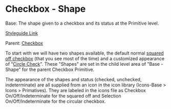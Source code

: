 # Checkbox - Shape

Base: The shape given to a checkbox and its status at the Primitive level.

[Styleguide Link](https://zpl.io/brAxME1)

Parent: [Checkbox](https://github.com/able-app/docs/blob/b10f6d1205bbfb1cddfd150d1390ba848812d9d0/controls/%CE%B5%20elements/checkbox/checkbox.md)

To start with we will have two shapes available, the default normal [squared off checkbox](https://zpl.io/brAxME1) (that you see most of the time) and a customized appearance of "[Circle Check](https://zpl.io/anBGkKv)". These "Shapes" are set in the child level area of "Base - Shape" for the parent Checkbox Primitive.

The appearance of the shapes and status (checked, unchecked, indeterminate) are all supplied from an icon in the icon library (Icons-Base > Icons > Primatives). They are labeled in the icons file as Checkbox On/Off/Indeterminate for the squared off and Selection On/Off/Indeterminate for the circular checkbox.